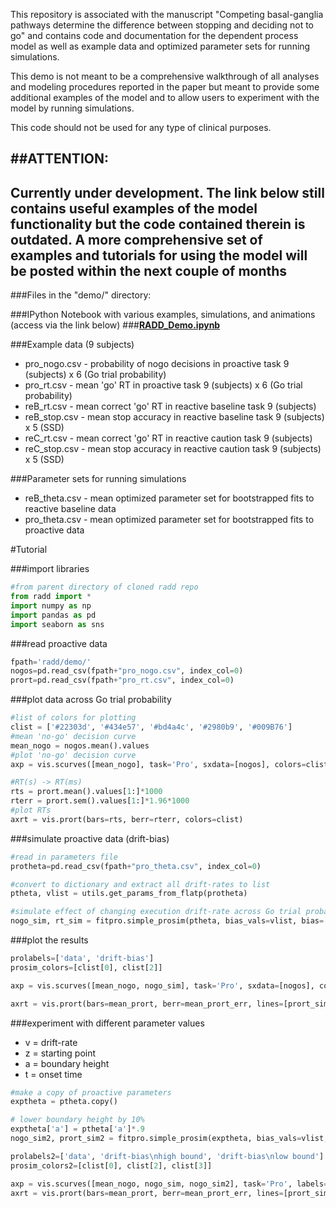 This repository is associated with the manuscript "Competing basal-ganglia pathways determine the difference between stopping and deciding not to go" and contains code and documentation for the dependent process model as well as example data and optimized parameter sets for running simulations.

This demo is not meant to be a comprehensive walkthrough of all analyses and modeling procedures reported in the paper but meant to provide some additional examples of the model and to allow users to experiment with the model by running simulations.

This code should not be used for any type of clinical purposes.

##ATTENTION:
---
Currently under development. The link below still contains useful examples of the model functionality but the code contained therein is outdated. A more comprehensive set of examples and tutorials for using the model will be posted within the next couple of months
---

###Files in the "demo/" directory:

###IPython Notebook with various examples, simulations, and animations (access via the link below)
###[**RADD_Demo.ipynb**](http://nbviewer.ipython.org/github/CoAxLab/radd/blob/master/demo/RADD_Demo.ipynb)

###Example data (9 subjects)
* pro_nogo.csv - probability of nogo decisions in proactive task 9 (subjects) x 6 (Go trial probability)
* pro_rt.csv - mean 'go' RT in proactive task 9 (subjects) x 6 (Go trial probability)
* reB_rt.csv - mean correct 'go' RT in reactive baseline task 9 (subjects)
* reB_stop.csv - mean stop accuracy in reactive baseline task 9 (subjects) x 5 (SSD)
* reC_rt.csv - mean correct 'go' RT in reactive caution task 9 (subjects)
* reC_stop.csv - mean stop accuracy in reactive caution task 9 (subjects) x 5 (SSD)


###Parameter sets for running simulations
* reB_theta.csv - mean optimized parameter set for bootstrapped fits to reactive baseline data
* pro_theta.csv - mean optimized parameter set for bootstrapped fits to proactive data


#Tutorial

###import libraries
```python
#from parent directory of cloned radd repo
from radd import *
import numpy as np
import pandas as pd
import seaborn as sns

```
###read proactive data
```python
fpath='radd/demo/'
nogos=pd.read_csv(fpath+"pro_nogo.csv", index_col=0)
prort=pd.read_csv(fpath+"pro_rt.csv", index_col=0)
```

###plot data across Go trial probability
```python
#list of colors for plotting
clist = ['#22303d', '#434e57', '#bd4a4c', '#2980b9', '#009B76']
#mean 'no-go' decision curve
mean_nogo = nogos.mean().values
#plot 'no-go' decision curve
axp = vis.scurves([mean_nogo], task='Pro', sxdata=[nogos], colors=clist)

#RT(s) -> RT(ms)
rts = prort.mean().values[1:]*1000
rterr = prort.sem().values[1:]*1.96*1000
#plot RTs
axrt = vis.prort(bars=rts, berr=rterr, colors=clist)
```

###simulate proactive data (drift-bias)
```python
#read in parameters file
protheta=pd.read_csv(fpath+"pro_theta.csv", index_col=0)

#convert to dictionary and extract all drift-rates to list
ptheta, vlist = utils.get_params_from_flatp(protheta)

#simulate effect of changing execution drift-rate across Go trial probability
nogo_sim, rt_sim = fitpro.simple_prosim(ptheta, bias_vals=vlist, bias='v')
```

###plot the results
```python
prolabels=['data', 'drift-bias']
prosim_colors=[clist[0], clist[2]]

axp = vis.scurves([mean_nogo, nogo_sim], task='Pro', sxdata=[nogos], colors=prosim_colors, labels=prolabels)

axrt = vis.prort(bars=mean_prort, berr=mean_prort_err, lines=[prort_sim], colors=prosim_colors, labels=prolabels)
```

###experiment with different parameter values
* v = drift-rate
* z = starting point
* a = boundary height
* t = onset time

```python
#make a copy of proactive parameters
exptheta = ptheta.copy()

# lower boundary height by 10%
exptheta['a'] = ptheta['a']*.9
nogo_sim2, prort_sim2 = fitpro.simple_prosim(exptheta, bias_vals=vlist, bias='v')

prolabels2=['data', 'drift-bias\nhigh bound', 'drift-bias\nlow bound']
prosim_colors2=[clist[0], clist[2], clist[3]]

axp = vis.scurves([mean_nogo, nogo_sim, nogo_sim2], task='Pro', labels=prolabels2, colors=prosim_colors2)
axrt = vis.prort(bars=mean_prort, berr=mean_prort_err, lines=[prort_sim, prort_sim2], labels=prolabels2, colors=prosim_colors2)
```
